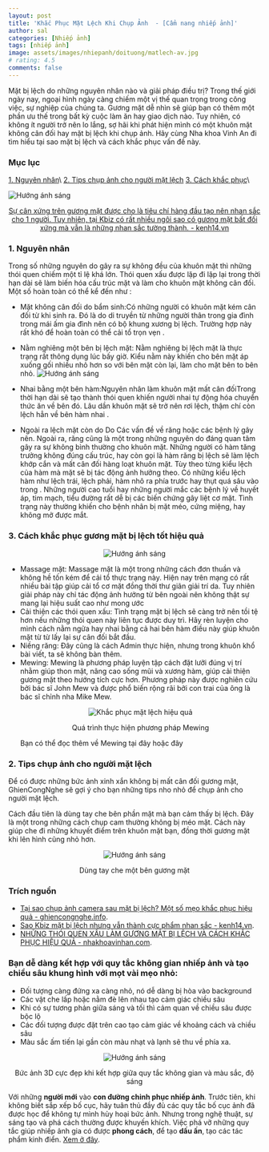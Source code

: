 ```yaml
---
layout: post
title: 'Khắc Phục Mặt Lệch Khi Chụp Ảnh  - [Cẩm nang nhiếp ảnh]'
author: sal
categories: [Nhiếp ảnh]
tags: [nhiếp ảnh]
image: assets/images/nhiepanh/doituong/matlech-av.jpg
# rating: 4.5
comments: false
---
```


Mặt bị lệch do những nguyên nhân nào và giải pháp điều trị? Trong thế giới ngày nay, ngoại hình ngày càng chiếm một vị thế quan trọng trong công việc, sự nghiệp của chúng ta. Gương mặt dễ nhìn sẽ giúp bạn có thêm một phần ưu thế trong bất kỳ cuộc làm ăn hay giao dịch nào. Tuy nhiên, có không ít người trở nên lo lắng, sợ hãi khi phát hiện mình có một khuôn mặt không cân đối hay mặt bị lệch khi chụp ảnh. Hãy cùng Nha khoa Vinh An đi tìm hiểu tại sao mặt bị lệch và cách khắc phục vấn đề này.

### Mục lục

[1. Nguyên nhân](#nguongoc)\\
[2. Tips chụp ảnh cho người mặt lệch](#nguyennahn)
[3. Cách khắc phục](#huongsang)\\

<img src="../../assets/images/nhiepanh/doituong/matlech-02.png" alt="Hướng ánh sáng" class="responsive">
<p style="text-align:center;"><a href="https://kenh14.vn/sao-kbiz-mat-bi-lech-nhung-van-thanh-cuc-pham-nhan-sac-jennie-irene-tzuyu-thanh-luon-nu-than-kim-soo-hyun-hot-thay-la-20201215121007454.chn" target="_blank">Sự cân xứng trên gương mặt được cho là tiêu chí hàng đầu tạo nên nhan sắc cho 1 người. Tuy nhiên, tại Kbiz có rất nhiều ngôi sao có gương mặt bất đối xứng mà vẫn là những nhan sắc tường thành. - kenh14.vn </a></p>

<a name="nguongoc"></a>

### 1. Nguyên nhân

Trong số những nguyên do gây ra sự không đều của khuôn mặt thì những thói quen chiếm một tỉ lệ khá lớn. Thói quen xấu được lặp đi lặp lại trong thời hạn dài sẽ làm biến hóa cấu trúc mặt và làm cho khuôn mặt không cân đối. Một số hoàn toàn có thể kể đến như :

- Mặt không cân đối do bẩm sinh:Có những người có khuôn mặt kém cân đối từ khi sinh ra. Đó là do di truyền từ những người thân trong gia đình trong mái ấm gia đình nên có bộ khung xương bị lệch. Trường hợp này rất khó để hoàn toàn có thể cải tổ trọn vẹn .
- Nằm nghiêng một bên bị lệch mặt: Nằm nghiêng bị lệch mặt là thực trạng rất thông dụng lúc bấy giờ. Kiểu nằm này khiến cho bên mặt áp xuống gối nhiều nhỏ hơn so với bên mặt còn lại, làm cho mặt bên to bên nhỏ.
  <img src="../../assets/images/nhiepanh/doituong/nguyennhan-matlech-01.jpg" alt="Hướng ánh sáng" class="responsive">

- Nhai bằng một bên hàm:Nguyên nhân làm khuôn mặt mất cân đốiTrong thời hạn dài sẽ tạo thành thói quen khiến người nhai tự động hóa chuyển thức ăn về bên đó. Lâu dần khuôn mặt sẽ trở nên rơi lệch, thậm chí còn lệch hẳn về bên hàm nhai .
- Ngoài ra lệch mặt còn do Do Các vấn đề về răng hoặc các bệnh lý gây nên. Ngoài ra, răng cũng là một trong những nguyên do đáng quan tâm gây ra sự không bình thường cho khuôn mặt. Những người có hàm tăng trưởng không đúng cấu trúc, hay còn gọi là hàm răng bị lệch sẽ làm lệch khớp cắn và mất cân đối hàng loạt khuôn mặt. Tùy theo từng kiểu lệch của hàm mà mặt sẽ bị tác động ảnh hưởng theo. Có những kiểu lệch hàm như lệch trái, lệch phải, hàm nhô ra phía trước hay thụt quá sâu vào trong .
  Những người cao tuổi hay những người mắc các bệnh lý về huyết áp, tim mạch, tiểu đường rất dễ bị các biến chứng gây liệt cơ mặt. Tình trạng này thường khiến cho bệnh nhân bị mặt méo, cứng miệng, hay không mở được mắt.

<a name="huongsang"></a>

### 3. Cách khắc phục gương mặt bị lệch tốt hiệu quả

<p style="text-align:center;">
  <picture>
    <source srcset="../../assets/images/nhiepanh/doituong/matlech-01.webp" type="image/webp" class="responsive">
    <img src="../../assets/images/nhiepanh/doituong/matlech-01.jpg" alt="Hướng ánh sáng" class="responsive">
  </picture>
</p>

 <ul>
         <li>Massage mặt: Massage mặt là một trong những cách đơn thuần và không hề tốn kém để cải tổ thực trạng này. Hiện nay trên mạng có rất nhiều bài tập giúp cải tổ cơ mặt đồng thời thư giãn giải trí da. Tuy nhiên giải pháp này chỉ tác động ảnh hưởng từ bên ngoài nên không thật sự mang lại hiệu suất cao như mong ước</li>
         <li>Cải thiện các thói quen xấu: Tình trạng mặt bị lệch sẽ càng trở nên tồi tệ hơn nếu những thói quen này liên tục được duy trì. Hãy rèn luyện cho mình cách nằm ngửa hay nhai bằng cả hai bên hàm điều này giúp khuôn mặt từ từ lấy lại sự cân đối bắt đầu.</li>
         <li>Niềng răng: Đây cũng là cách Admin thực hiện, nhưng trong khuôn khổ bài viết, ta sẽ không bàn thêm.</li>
         <li>Mewing: Mewing là phương pháp luyện tập cách đặt lưỡi đúng vị trí nhằm giúp thon mặt, nâng cao sống mũi và xương hàm, giúp cải thiện gương mặt theo hướng tích cực hơn. Phương pháp này được nghiên cứu bởi bác sĩ John Mew và được phổ biến rộng rãi bởi con trai của ông là bác sĩ chỉnh nha Mike Mew.
<p style="text-align:center;">
  <picture>
    <source srcset="../../assets/images/nhiepanh/doituong/matlech-01.webp" type="image/webp" class="responsive">
    <img src="../../assets/images/nhiepanh/doituong/khacphuc-matlech-02.png" alt="Khắc phục mặt lệch hiệu quả" class="responsive">
  </picture>
</p>
<p style="text-align:center;">Quá trình thực hiện phương pháp Mewing</p>


Bạn có thể đọc thêm về Mewing tại đây hoặc đây
</li>
      </ul>

<a name="nguyennahn"></a>

### 2. Tips chụp ảnh cho người mặt lệch

Để có được những bức ảnh xinh xắn không bị mất cân đối gương mặt, GhienCongNghe sẽ gợi ý cho bạn những tips nho nhỏ để chụp ảnh cho người mặt lệch.

Cách đầu tiên là dùng tay che bên phần mặt mà bạn cảm thấy bị lệch. Đây là một trong những cách chụp cam thường không bị méo mặt. Cách này giúp che đi những khuyết điểm trên khuôn mặt bạn, đồng thời gương mặt khi lên hình cũng nhỏ hơn.

<p style="text-align:center;">
  <picture>
    <source srcset="../../assets/images/nhiepanh/doituong/khacphuc-matlech-01.webp" type="image/webp" >
    <img src="../../assets/images/nhiepanh/doituong/khacphuc-matlech-01.jpg" alt="Hướng ánh sáng" >
  </picture>
</p>
<p style="text-align:center;">Dùng tay che một bên gương mặt</p>

### Trích nguồn

- [Tại sao chụp ảnh camera sau mặt bị lệch? Một số mẹo khắc phục hiệu quả - ghiencongnghe.info](https://ghiencongnghe.info/tai-sao-chup-anh-camera-sau-mat-bi-lech.html).
- [Sao Kbiz mặt bị lệch nhưng vẫn thành cực phẩm nhan sắc - kenh14.vn](https://kenh14.vn/sao-kbiz-mat-bi-lech-nhung-van-thanh-cuc-pham-nhan-sac-jennie-irene-tzuyu-thanh-luon-nu-than-kim-soo-hyun-hot-thay-la-20201215121007454.chn).
- [NHỮNG THÓI QUEN XẤU LÀM GƯƠNG MẶT BỊ LỆCH VÀ CÁCH KHẮC PHỤC HIỆU QUẢ - nhakhoavinhan.com](https://nhakhoavinhan.com/mat-bi-lech/).

### Bạn dễ dàng kết hợp với quy tắc không gian nhiếp ảnh và tạo chiều sâu khung hình với mọt vài mẹo nhỏ:

- Đối tượng càng đứng xa càng nhỏ, nó dễ dàng bị hòa vào background
- Các vật che lấp hoặc nằm đè lên nhau tạo cảm giác chiều sâu
- Khi có sự tương phản giữa sáng và tối thì cảm quan về chiều sâu được bộc lộ
- Các đối tượng được đặt trên cao tạo cảm giác về khoảng cách và chiều sâu
- Màu sắc ấm tiến lại gần còn màu nhạt và lạnh sẽ thu về phía xa.

<p style="text-align:center;">
  <picture>
    <source srcset="../../assets/images/nhiepanh/bocuc/quy-tac-khong-gian-nhiep-anh-9.webp" type="image/webp" class="responsive">
    <img src="../../assets/images/nhiepanh/bocuc/quy-tac-khong-gian-nhiep-anh-9.png" alt="Hướng ánh sáng" class="responsive">
  </picture>
</p>
<p style="text-align:center;">Bức ảnh 3D cực đẹp khi kết hợp giữa quy tắc không gian và màu sắc, độ sáng</p>

Với những **người mới** vào **con đường chinh phục nhiếp ảnh**. Trước tiên, khi không biết sắp xếp bố cục, hãy tuân thủ đầy đủ các quy tắc bố cục ảnh đã được học để không tự mình hủy hoại bức ảnh. Nhưng trong nghệ thuật, sự sáng tạo và phá cách thường được khuyến khích. Việc phá vỡ những quy tắc giúp nhiếp ảnh gia có được **phong cách**, để tạo **dấu ấn**, tạo các tác phẩm kinh điển. [Xem ở đây](https://mythuatms.com/hoc-ve-bo-cuc-pha-cach-trong-nhiep-anh-d1523.html).

<style>
.box {
  display: flex;
  align-items: center;
  justify-content: center;
  background: #aaa;
  margin: 20px 0;
  width: 100%;
  min-height: 200px;
  border: 2px #ccc solid;
  color: #fff;
}

.row {
  display: flex;
  flex-wrap: wrap;
  padding: 0 4px;
}

/* Create four equal columns that sits next to each other */
.column {
  flex: 25%;
  max-width: 25%;
  padding: 0 4px;
}

.column img {
  margin-top: 8px;
  vertical-align: middle;
  width: 100%;
}

/* Responsive layout - makes a two column-layout instead of four columns */
@media screen and (max-width: 800px) {
  .column {
    flex: 50%;
    max-width: 50%;
  }
}

/* Responsive layout - makes the two columns stack on top of each other instead of next to each other */
@media screen and (max-width: 600px) {
  .column {
    flex: 100%;
    max-width: 100%;
  }
}
</style>
